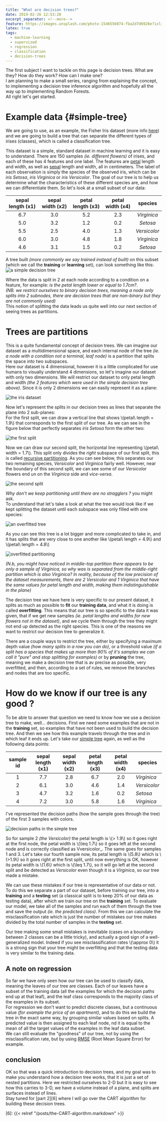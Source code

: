 ```yaml
---
title: "What are decision trees?"
date: 2019-02-26 12:53:20
excerpt_separator: <!--more-->
feature: https://images.unsplash.com/photo-1546556874-fba2d7d6926e?ixlib=rb-1.2.1&ixid=eyJhcHBfaWQiOjEyMDd9&auto=format&fit=crop&w=975&q=80
latex: true
tags:
  - machine-learning
  - supervized
  - regression
  - classification
  - decision-trees
---
```


The first subject I want to tackle on this page is decision trees. What are they? How do they work? How can I make one?  
I am planning to make a small series, ranging from explaining the concept, to implementing a decision tree inference algorithm and hopefully all the way up to implementing Random Forests.  
All right let's get started.

<!--more-->

# Example data {#simple-tree}

We are going to use, as an example, the Fisher Iris dataset (more info <a></a>[here][1]) and we are going to build a tree that can separate the different types of irises (classes), which is called a classification tree.

This dataset is a simple, standard dataset in machine learning and it is easy to understand.
There are 150 samples _(ie. different flowers)_ of irises, and each of these has 4 features and one label. The features are <a></a>[petal][2] length and width, as well as <a></a>[sepal][3] length and width, all in centimeters. The label of each observation is simply
the species of the observed iris, which can be _iris Setosa_, _iris Virginica_ or _iris Versicolor_. The goal of our tree is to help us determine what the characteristics of these different species are, and how we can differentiate them.
So let's look at a small subset of our data:

| sepal length (x1) | sepal width (x2) | petal length (x3) | petal width (x4) |   species    |
| :---------------: | :--------------: | :---------------: | :--------------: | :----------: |
|        6.7        |       3.0        |        5.2        |       2.3        | _Virginica_  |
|        5.0        |       3.2        |        1.2        |       0.2        |   _Setosa_   |
|        5.5        |       2.5        |        4.0        |       1.3        | _Versicolor_ |
|        6.0        |       3.0        |        4.8        |       1.8        | _Virginica_  |
|        4.6        |       3.1        |        1.5        |       0.2        |   _Setosa_   |

A tree built _(more commonly we say trained instead of built)_ on this subset (which we call the **training** or **learning** set), can look something like this:  
<a id='simple-tree'> <a/>
![a simple decision tree](/images/decision_trees/simple_tree.svg)

Where the data is split in 2 at each node according to a condition on a feature, for example: _is the petal length lower or equal to 1.7cm?_.  
_(NB. we restrict ourselves to binary decision trees, meaning a node only splits into 2 subnodes, there are decision trees that are non-binary but they are not commonly used)_  
This notion of splitting the data leads us quite well into our next section of seeing trees as partitions.

# Trees are partitions

This is a quite fundamental concept of decision trees. We can imagine our dataset as a multidimensional space, and each internal node of the tree _(ie. a node with a condition not a terminal, leaf node)_ is a partition that splits the space into two subspaces.  
Here our dataset is 4 dimensional, however it is a little complicated for use humans to visually understand 4 dimensions, so let's imagine our dataset with only two dimensions. We will restrict our dataset to only petal length and width _(the 2 features which were used in the simple decision tree above)_. Since it is only 2 dimensions we can easily represent it as a plane:

![the iris dataset](/images/decision_trees/iris_dataset_base.svg)

Now let's represent the splits in our decision trees as lines that separate the plane into 2 sub-planes:  
For the first split, we can draw a vertical line that shows \\(petal\ length = 1.9\\) that corresponds to the first split of our tree. As we can see in the figure below that perfectly separates _iris Setosa_ form the other two:

![the first split](/images/decision_trees/iris_dataset_split_1.svg)

Now we can draw our second split, the horizontal line representing \\(petal\ width = 1.7\\). This split only divides the _right_ subspace of our first split, this is called <a></a>[recursive partitioning][4]. As you can see below, this separates our two remaining species, _Versicolor_ and _Virginica_ fairly well. However, near the boundary of this second split, we can see some of our _Versicolor_ flowers end un on the _Virginica_ side and _vice-versa_.

![the second split](/images/decision_trees/iris_dataset_split_2.svg)

_Why don't we keep partitioning until there are no stragglers ?_ you might ask.  
To understand that let's take a look at what the tree would look like if we kept splitting the dataset until each subspace was only filled with one species:

![an overfitted tree](/images/decision_trees/overfitted_tree.svg)

As you can see this tree is a lot bigger and more complicated to take in, and it has splits that are very close to one another like \\(petal\ length = 4.9\\) and \\(petal\ length = 4.8\\)

![overfitted partitioning](/images/decision_trees/iris_splits_overfit.svg)

_(N.b, you might have noticed in middle-top partition there appears to be only a sample of Virginica, so why was is separated from the middle-right partition which is also Virginica? In reality, because of the low precision of the dataset measurements, there are 2 Versicolor and 1 Virginica that have the same values for petal length and width, making them indistinguishable in the plane)_

The decision tree we have here is very specific to our present dataset, it splits as much as possible to **fit** our **training data**, and what it is doing is called **overfitting**. This means that our tree is so specific to the data it was given, that if we get new samples _(ie. petal lengths and widths for new flowers not in the dataset)_, and we cycle them through the tree they might not end up detected as the right species. This is one of the reasons we want to restrict our decision tree to generalize it.

There are a couple ways to restrict the tree, either by specifying a maximum depth value _(how many splits in a row you can do)_, or a threshold value _(if a split has a species that makes up more than 90% of it's samples we can call it "pure" and stop splitting for examples)_ or by **pruning** the tree, meaning we make a decision tree that is av precise as possible, very overfitted, and then, according to a set of rules, we remove the branches and nodes that are too specific.

# How do we know if our tree is any good ?

To be able to answer that question we need to know how we use a decision tree to make, well... decisions. First we need some examples that are not in the **training** set, so examples that have not been used to build the decision tree. And then we see how this example travels through the tree and in which leaf it ends up. Let's take our <a></a>[simple tree](#simple-tree) again, as well as the following data points:

| sample id | sepal length (x1) | sepal width (x2) | petal length (x3) | petal width (x4) | species      |
| :-------: | :---------------: | :--------------: | :---------------: | :--------------: | ------------ |
|     1     |        7.7        |       2.8        |        6.7        |       2.0        | _Virginica_  |
|     2     |        6.1        |       3.0        |        4.6        |       1.4        | _Versicolor_ |
|     3     |        4.7        |       3.2        |        1.6        |       0.2        | _Setosa_     |
|     4     |        7.2        |       3.0        |        5.8        |       1.6        | _Virginica_  |

I've represented the decision paths (how the sample goes through the tree) of the first 3 samples with colors.

![decision paths in the simple tree](/images/decision_trees/decision_paths.svg)

So for sample 2 _(the Versicolor)_ the petal length is \\(> 1.9\\) so it goes right at the first node, the petal width is \\(\leq 1.7\\) so it goes left at the second node and is correctly classified as Vversicolor_. The same goes for samples 1 and 3. Let's take our fourth sample now, its petal length is \\(5.8\\) which is \\(>1.9\\) so it goes right at the first split, until now everything is OK, however its petal width is \\(1.6\\) which is \\(\leq 1.7\\), so it will go left at the second split and be detected as _Versicolor_ even though it is a _Virginica_, so our tree made a mistake.  

We can use these mistakes if our tree is representative of our data or not. To do this we separate a part of our dataset, before training our tree, into a **training** and a **testing** set (a classical split is to keep 20% of our data as testing data), after which we train our tree on the **training** set. To evaluate our model, we take all of the samples and run each of them through the tree and save the output _(ie. the predicted class)_. From this we can calculate the misclassification rate which is just the number of mistakes our tree makes divided by the total number of samples in the **testing** set.  

Our tree making some small mistakes is inevitable (cases on a boundary between 2 classes can be a little tricky), and actually a good sign of a well-generalized model. Indeed if you see misclassification rates \\(\approx 0\\) it is a strong sign that your tree might be overfitting and that the testing data is very similar to the training data.

## A note on regression

So far we have only seen how our tree can be used to classify data, meaning the leaves of our tree are classes. Each of our leaves have a subset of the training data (all the examples for which the decision paths end up at that leaf), and the leaf class corresponds to the majority class of the examples in its subset.  
For regression we don't want to predict discrete classes, but a continuous value _(for example the price of an apartment)_, and to do this we build the tree in the exact same way, by grouping similar values based on splits. A predicted value is then assigned to each leaf node, nd it is equal to the mean of all the target values of the examples in the leaf data subset.  
We can still evaluate the "goodness" of our tree, not by using the misclassification rate, but by using <a></a>[RMSE][5] (Root Mean Square Error) for example.

## conclusion

OK so that was a quick introduction to decision trees, and my goal was to make you understand how a decision tree works, that it is just a set of nested partitions. Here we restricted ourselves to 2-D but it is easy to see how this carries to 3-D, we have a volume instead of a plane, and splits are surfaces instead of lines.  
Stay tuned for <a></a>[part 2][6] where I will go over the CART algorithm for building these decision trees.

[1]: https://en.wikipedia.org/wiki/Iris_flower_data_set
[2]: https://en.wikipedia.org/wiki/Petal
[3]: https://en.wikipedia.org/wiki/Sepal
[4]: https://en.wikipedia.org/wiki/Recursive_partitioning
[5]: https://en.wikipedia.org/wiki/Root-mean-square_deviation
[6]: {{< relref "/posts/the-CART-algorithm.markdown" >}}
